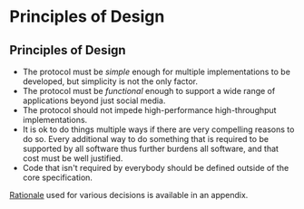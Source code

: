 # Principles of Design

## Principles of Design

* The protocol must be *simple* enough for multiple implementations to
  be developed, but simplicity is not the only factor.
* The protocol must be *functional* enough to support a wide range of
  applications beyond just social media.
* The protocol should not impede high-performance high-throughput
  implementations.
* It is ok to do things multiple ways if there are very compelling reasons to
  do so. Every additional way to do something that is required to be supported
  by all software thus further burdens all software, and that cost must be
  well justified.
* Code that isn't required by everybody should be defined outside of the
  core specification.

[Rationale](rationale.md) used for various decisions is available in an
appendix.
